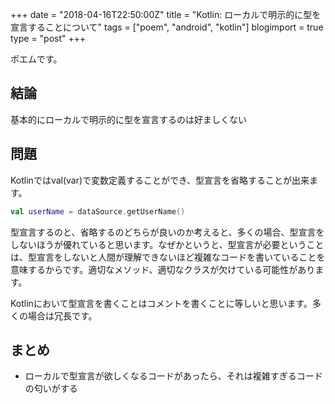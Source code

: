 +++
date = "2018-04-16T22:50:00Z"
title = "Kotlin: ローカルで明示的に型を宣言することについて"
tags = ["poem", "android", "kotlin"]
blogimport = true
type = "post"
+++

ポエムです。

## 結論

基本的にローカルで明示的に型を宣言するのは好ましくない

## 問題

Kotlinではval(var)で変数定義することができ、型宣言を省略することが出来ます。

```kotlin
val userName = dataSource.getUserName()
```

型宣言するのと、省略するのどちらが良いのか考えると、多くの場合、型宣言をしないほうが優れていると思います。なぜかというと、型宣言が必要ということは、型宣言をしないと人間が理解できないほど複雑なコードを書いていることを意味するからです。適切なメソッド、適切なクラスが欠けている可能性があります。

Kotlinにおいて型宣言を書くことはコメントを書くことに等しいと思います。多くの場合は冗長です。

## まとめ

- ローカルで型宣言が欲しくなるコードがあったら、それは複雑すぎるコードの匂いがする
